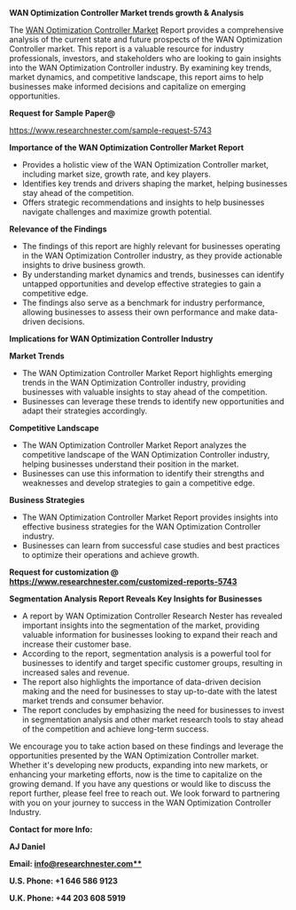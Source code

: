 ﻿<a name="_hlk167721000"></a>**WAN Optimization Controller Market trends growth & Analysis**

The [WAN Optimization Controller Market](https://www.researchnester.com/reports/wan-optimization-controller-market/5743) Report provides a comprehensive analysis of the current state and future prospects of the WAN Optimization Controller market. This report is a valuable resource for industry professionals, investors, and stakeholders who are looking to gain insights into the WAN Optimization Controller industry. By examining key trends, market dynamics, and competitive landscape, this report aims to help businesses make informed decisions and capitalize on emerging opportunities.

**Request for Sample Paper@**

<https://www.researchnester.com/sample-request-5743>

**Importance of the WAN Optimization Controller Market Report**

- Provides a holistic view of the WAN Optimization Controller market, including market size, growth rate, and key players.
- Identifies key trends and drivers shaping the market, helping businesses stay ahead of the competition.
- Offers strategic recommendations and insights to help businesses navigate challenges and maximize growth potential.

**Relevance of the Findings**	

- The findings of this report are highly relevant for businesses operating in the WAN Optimization Controller industry, as they provide actionable insights to drive business growth.
- By understanding market dynamics and trends, businesses can identify untapped opportunities and develop effective strategies to gain a competitive edge.
- The findings also serve as a benchmark for industry performance, allowing businesses to assess their own performance and make data-driven decisions.

**Implications for WAN Optimization Controller  Industry**

**Market Trends**

- The WAN Optimization Controller Market Report highlights emerging trends in the WAN Optimization Controller industry, providing businesses with valuable insights to stay ahead of the competition.
- Businesses can leverage these trends to identify new opportunities and adapt their strategies accordingly.

**Competitive Landscape**

- The WAN Optimization Controller Market Report analyzes the competitive landscape of the WAN Optimization Controller industry, helping businesses understand their position in the market.
- Businesses can use this information to identify their strengths and weaknesses and develop strategies to gain a competitive edge.

**Business Strategies**

- The WAN Optimization Controller Market Report provides insights into effective business strategies for the WAN Optimization Controller industry.
- Businesses can learn from successful case studies and best practices to optimize their operations and achieve growth.

**Request for customization @ <https://www.researchnester.com/customized-reports-5743>**

**Segmentation Analysis Report Reveals Key Insights for Businesses**

- A report by WAN Optimization Controller Research Nester has revealed important insights into the segmentation of the market, providing valuable information for businesses looking to expand their reach and increase their customer base.
- According to the report, segmentation analysis is a powerful tool for businesses to identify and target specific customer groups, resulting in increased sales and revenue.
- The report also highlights the importance of data-driven decision making and the need for businesses to stay up-to-date with the latest market trends and consumer behavior.
- The report concludes by emphasizing the need for businesses to invest in segmentation analysis and other market research tools to stay ahead of the competition and achieve long-term success.

We encourage you to take action based on these findings and leverage the opportunities presented by the WAN Optimization Controller market. Whether it's developing new products, expanding into new markets, or enhancing your marketing efforts, now is the time to capitalize on the growing demand. If you have any questions or would like to discuss the report further, please feel free to reach out. We look forward to partnering with you on your journey to success in the WAN Optimization Controller Industry.

**Contact for more Info:**

**AJ Daniel**

**Email: [info@researchnester.com**](mailto:info@researchnester.com "mailto:info@researchnester.com")**

**U.S. Phone: +1 646 586 9123**

**U.K. Phone: +44 203 608 5919**



